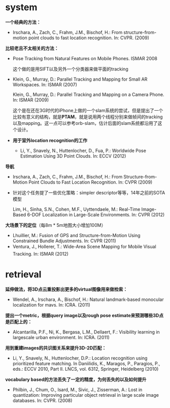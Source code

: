 # system

**一个经典的方法：**

- Irschara, A., Zach, C., Frahm, J.M., Bischof, H.: From structure-from-motion point clouds to fast location recognition. In: CVPR. (2009)

**比较老且不太相关的方法：**

- Pose Tracking from Natural Features on Mobile Phones. ISMAR 2008

  这个做的是用SIFT以及另外一个分类器来做平面的tracking

- Klein, G., Murray, D.: Parallel Tracking and Mapping for Small AR Workspaces. In: ISMAR (2007)

  Klein, G., Murray, D.: Parallel Tracking and Mapping on a Camera Phone. In: ISMAR (2009)

  这个是在还在3G时代的iPhone上做的一个slam系统的尝试，但是提出了一个比较有意义的结构，就是**PTAM**，就是说用两个线程分别来做帧间的tracking以及mapping。这一点可以参考orb-slam，估计后面的slam系统都沿用了这个设计。

- **用于室外location recognition的工作**

  - Li, Y., Snavely, N., Huttenlocher, D., Fua, P.: Worldwide Pose Estimation Using 3D Point Clouds. In: ECCV (2012)

**导航**

- Irschara, A., Zach, C., Frahm, J.M., Bischof, H.: From Structure-from-Motion Point Clouds to Fast Location Recognition. In: CVPR (2009)

- 针对这个任务提了一些优化策略：simpler descriptor等等，14年之前的SOTA模型

  Lim, H., Sinha, S.N., Cohen, M.F., Uyttendaele, M.: Real-Time Image-Based 6-DOF Localization in Large-Scale Environments. In: CVPR (2012)


**大场景下的定位**（每8m * 5m地图大小增加100M）

- Lhuillier, M.: Fusion of GPS and Structure-from-Motion Using Constrained Bundle Adjustments. In: CVPR (2011)
- Ventura, J., Hollerer, T.: Wide-Area Scene Mapping for Mobile Visual Tracking. In: ISMAR (2012)



# retrieval

**延伸做法，将3D点云重投影出更多的virtual图像用来做检索：**

- Wendel, A., Irschara, A., Bischof, H.: Natural landmark-based monocular localization for mavs. In: ICRA. (2011)

**提出一个metric，根据query image以及rough pose estimate来预测哪些3D点是匹配上的：**

- Alcantarilla, P.F., Ni, K., Bergasa, L.M., Dellaert, F.: Visibility learning in largescale urban environment. In: ICRA. (2011)

**用到重建images的共识图关系来提升3D-2D匹配：**

- Li, Y., Snavely, N., Huttenlocher, D.P.: Location recognition using prioritized feature matching. In Daniilidis, K., Maragos, P., Paragios, P., eds.: ECCV 2010, Part II. LNCS, vol. 6312, Springer, Heidelberg (2010) 

**vocabulary based的方法丢失了一定的精度，为何丢失的以及如何提升**

- Philbin, J., Chum, O., Isard, M., Sivic, J., Zisserman, A.: Lost in quantization: Improving particular object retrieval in large scale image databases. In: CVPR. (2008)